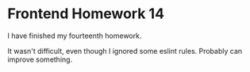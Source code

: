 # Frontend Homework 14

I have finished my fourteenth homework.

It wasn't difficult, even though I ignored some eslint rules.
Probably can improve something.
